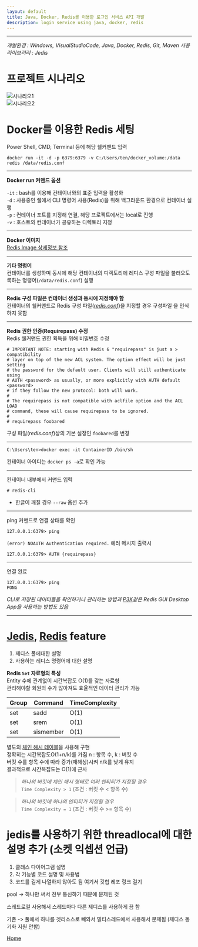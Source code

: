 ```yaml
---
layout: default
title: Java, Docker, Redis를 이용한 로그인 서비스 API 개발
description: login service using java, docker, redis
---
```


* * *

_개발환경 : Windows, VisualStudioCode, Java, Docker, Redis, Git, Maven_
_사용 라이브러리 : Jedis_

# 프로젝트 시나리오
![시나리오1](./imgs/project-001-img1.jpg)  
![시나리오2](./imgs/project-001-img2.jpg)

# Docker를 이용한 Redis 세팅
Power Shell, CMD, Terminal 등에 해당 쉘커맨드 입력
```
docker run -it -d -p 6379:6379 -v C:/Users/ten/docker_volume:/data redis /data/redis.conf
```

***

**Docker run 커맨드 옵션**

`-it` : bash를 이용해 컨테이너와의 표준 입력을 활성화  
`-d` : 사용중인 쉘에서 CLI 명령어 사용(Redis)을 위해 백그라운드 환경으로 컨테이너 실행  
`-p` : 컨테이너 포트를 지정해 연결, 해당 프로젝트에서는 local로 진행  
`-v` : 호스트와 컨테이너가 공유하는 디렉토리 지정  

***

**Docker 이미지**  
[Redis Image 상세정보 참조](https://hub.docker.com/_/redis)

***

**기타 명령어**  
컨테이너를 생성하며 동시에 해당 컨테이너의 디렉토리에 레디스 구성 파일을 불러오도록하는 명령어(`/data/redis.conf`) 실행

***

**Redis 구성 파일은 컨테이너 생성과 동시에 지정해야 함**  
컨테이너의 쉘커맨드로 Redis 구성 파일(*[redis.conf](https://redis.io/docs/manual/config/)*)을 지정할 경우 구성파일 을 인식하지 못함

***

**Redis 권한 인증(Requirepass) 수정**  
Redis 쉘커맨드 권한 획득을 위해 비밀번호 수정
```
# IMPORTANT NOTE: starting with Redis 6 "requirepass" is just a > compatibility
# layer on top of the new ACL system. The option effect will be just setting
# the password for the default user. Clients will still authenticate using
# AUTH <password> as usually, or more explicitly with AUTH default <password>
# if they follow the new protocol: both will work.
#
# The requirepass is not compatible with aclfile option and the ACL LOAD
# command, these will cause requirepass to be ignored.
#
# requirepass foobared
```
구성 파일(*redis.conf*)상의 기본 설정인 `foobared`를 변경

***

```
C:\Users\ten>docker exec -it ContainerID /bin/sh
```
컨테이너 아이디는 `docker ps -a`로 확인 가능

***

컨테이너 내부에서 커맨드 입력
```
# redis-cli
```
+ 한글이 깨질 경우 `--raw` 옵션 추가

***

ping 커맨드로 연결 상태를 확인
```
127.0.0.1:6379> ping
```
`(error) NOAUTH Authentication required.` 에러 메시지 출력시
```
127.0.0.1:6379> AUTH {requirepass}
```

***

연결 완료
```
127.0.0.1:6379> ping
PONG
```

*CLI로 저장된 데이터들을 확인하거나 관리하는 방법과 [P3X](https://www.electronjs.org/apps/p3x-redis-ui)같은 Redis GUI Desktop App을 사용하는 방법도 있음*

***

# [Jedis](https://github.com/redis/jedis), [Redis](https://redis.io/) feature

1. 제디스 풀에대한 설명
2. 사용하는 레디스 명령어에 대한 설명


**Redis `Set` 자료형의 특성**  
Entity 수에 관계없이 시간복잡도 O(1)를 갖는 자료형  
관리해야할 회원의 수가 많아져도 효율적인 데이터 관리가 가능

| Group | Command   | TimeComplexity |
|-------|-----------|----------------|
| set   | sadd      | O(1)           |
| set   | srem      | O(1)           |
| set   | sismember | O(1)           |

별도의 [체인 해시 테이블](https://en.wikipedia.org/wiki/Hash_table)을 사용해 구현  
정확히는 시간복잡도O(1+n/k)를 가짐 n : 항목 수, k : 버킷 수  
버킷 수를 항목 수에 따라 증가(재해싱)시켜 n/k를 낮게 유지  
결과적으로 시간복잡도는 O(1)에 근사

> *하나의 버킷에 체인 해시 형태로 여러 엔티티가 지정될 경우*  
> `Time Complexity > 1` (조건 : 버킷 수 < 항목 수)

> *하나의 버킷에 하나의 엔티티가 지정될 경우*  
> `Time Complexity = 1` (조건 : 버킷 수 >= 항목 수)

# jedis를 사용하기 위한 threadlocal에 대한 설명 추가 (소켓 익셉션 언급)
1. 클래스 다이어그램 설명
2. 각 기능별 코드 설명 및 사용법
3. 코드를 길게 나열하지 않아도 됨 여기서 깃헙 레포 링크 걸기

pool -> 하나만 써서 전부 통신하기 때문에 문제된 것

스레드로컬 사용해서 스레드마다 다른 제디스를 사용하게 끔 함

기존 -> 풀에서 하나를 겟리소스로 빼와서 멀티스레드에서 사용해서 문제됨 (제디스 동기화 지원 안함)


[Home](./)